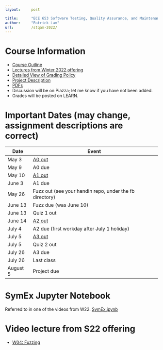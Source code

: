 ```yaml
---
layout:     post

title:      "ECE 653 Software Testing, Quality Assurance, and Maintenance, Spring 2022"
author:     "Patrick Lam"
url:        /stqam-2022/
---
```


<style>
.pager {display:none; }
.intro-header .post-heading .meta {display:none; }
.sidebar-container { display:none; }
</style>

# Course Information

* <a href="https://outline.uwaterloo.ca/view/nrvxsk">Course Outline</a>
* [Lectures from Winter 2022 offering](https://www.youtube.com/playlist?list=PLUVKdrSzO0M44GPONj3eXbvK6RUNkwMZX)
* [Detailed View of Grading Policy](/stqam-2022-grading)
* [Project Description](/stqam-2022-projects)
* [PDFs](https://git.uwaterloo.ca/stqam-1225/pdfs.git)
* Discussion will be on Piazza; let me know if you have not been added.
* Grades will be posted on LEARN.

# Important Dates (may change, assignment descriptions are correct)

| Date  | Event   |
|---|---|
| May 3 | [A0 out](https://git.uwaterloo.ca/stqam-1225/pdfs/-/blob/master/uw-stqam-1225-a0.pdf) |
| May 9 | A0 due |
| May 10 | [A1 out](https://git.uwaterloo.ca/stqam-1225/pdfs/-/blob/master/uw-stqam-1225-a1.pdf) |
| June 3 | A1 due |
| May 26 | Fuzz out (see your handin repo, under the fb directory) |
| June 13 | Fuzz due (was June 10) |
| June 13 | Quiz 1 out |
| June 14 | [A2 out](https://git.uwaterloo.ca/stqam-1225/pdfs/-/blob/master/uw-stqam-1225-a2.pdf) |
| July 4  | A2 due (first workday after July 1 holiday) |
| July 5  | [A3 out](https://git.uwaterloo.ca/stqam-1225/pdfs/-/blob/master/uw-stqam-1225-a3.pdf) |
| July 5 | Quiz 2 out |
| July 26 | A3 due |
| July 26 | Last class |
| August 5 | Project due |

# SymEx Jupyter Notebook

Referred to in one of the videos from W22. [SymEx.ipynb](/teaching/stqam-2022/SymEx.ipynb)

# Video lecture from S22 offering

* [W04: Fuzzing](https://youtu.be/b2_IufQiQ88)
